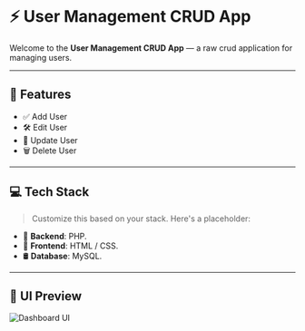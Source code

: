 # ⚡️ User Management CRUD App

Welcome to the **User Management CRUD App** — a raw crud application for managing users.

---

## 🧩 Features

- ✅ Add User  
- 🛠️ Edit User  
- 🔄 Update User  
- 🗑️ Delete User  

---

## 💻 Tech Stack

> Customize this based on your stack. Here's a placeholder:

- 🧠 **Backend**: PHP.  
- 🎨 **Frontend**: HTML / CSS.  
- 🛢️ **Database**: MySQL.

---

## 📸 UI Preview

![Dashboard UI](./screenshots/dashboard-ui.png)

